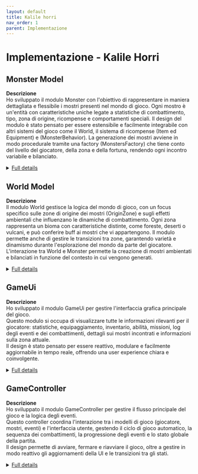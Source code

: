 ```yaml
---
layout: default
title: Kalile horri
nav_order: 1
parent: Implementazione
---
```

# Implementazione - Kalile Horri

## Monster Model

**Descrizione**  
Ho sviluppato il modulo Monster con l'obiettivo di rappresentare in maniera dettagliata e flessibile i mostri presenti nel mondo di gioco. Ogni mostro è un'entità con caratteristiche uniche legate a statistiche di combattimento, tipo, zona di origine, ricompense e comportamenti speciali. Il design del modulo è stato pensato per essere estensibile e facilmente integrabile con altri sistemi del gioco come il World, il sistema di ricompense (Item ed Equipment) e (MonsterBehavior). La generazione dei mostri avviene in modo procedurale tramite una factory (MonstersFactory) che tiene conto del livello del giocatore, della zona e della fortuna, rendendo ogni incontro variabile e bilanciato.

<details>
<summary><u>Full details</u></summary>

### Aspetti implementativi

- Utilizzo di una enum per rappresentare i diversi tipi di mostri (Beast, Undead, Dragon, ecc.), ognuno con modificatori specifici alle statistiche.
- Classe Monster come entità centrale, composta da attributi base (MonsterAttributes) e stati speciali (berserk, regenerating), oltre a informazioni di contesto come la zona di origine e il comportamento.
- Implementazione di una factory (MonstersFactory) per la generazione dinamica di mostri, con logiche per:
  - Scelta casuale del nome da una lista caricata tramite MonsterLoader
  - Scala delle statistiche in base al livello del giocatore e alla difficoltà (strong)
  - Applicazione di modificatori legati al tipo (applyTypeModifiers) e al comportamento (MonsterBehavior)
  - Calcolo delle ricompense (oro, esperienza, oggetti)
- Comportamenti modulari definiti tramite il trait MonsterBehavior con implementazioni come Aggressive, Defensive, Berserk, Regenerating, ecc. Questi comportamenti modificano direttamente le statistiche o gli stati del mostro.

### Funzionalità principali

| Componente/Metodo                        | Descrizione                                                                 |
| ---------------------------------------- | --------------------------------------------------------------------------- |
| **MonsterType**                          | Enum dei tipi di mostro (Beast, Undead, Humanoid, Dragon, Demon, Elemental) |
| **MonsterAttributes**                    | Statistiche di combattimento e vulnerabilità                                |
| **Monster.receiveDamage**                | Applica danno al mostro, riducendo gli HP                                   |
| **Monster.receiveHealing**               | Cura il mostro, aumentando gli HP                                           |
| **Monster.explosionDamage**              | Calcola il danno da esplosione o attacco speciale                           |
| **Monster.isDead**                       | Verifica se il mostro è sconfitto                                           |
| **MonsterBehavior**                      | Comportamenti speciali che modificano attributi o stato del mostro          |
| **MonstersFactory.randomMonsterForZone** | Genera un mostro casuale per una zona e livello specifici                   |
| **MonstersFactory.scaleLevel**           | Calcola il livello del mostro in base al giocatore e alla difficoltà        |
| **MonstersFactory.generateAttributes**   | Genera attributi di combattimento scalati                                   |
| **MonstersFactory.applyTypeModifiers**   | Applica modifiche agli attributi in base al tipo di mostro                  |
| **MonstersFactory.generateRewards**      | Calcola le ricompense (oro, esperienza, oggetti, equipaggiamento)           |

</details>

## World Model

**Descrizione**  
Il modulo World gestisce la logica del mondo di gioco, con un focus specifico sulle zone di origine dei mostri (OriginZone) e sugli effetti ambientali che influenzano le dinamiche di combattimento. Ogni zona rappresenta un bioma con caratteristiche distinte, come foreste, deserti o vulcani, e può conferire buff ai mostri che vi appartengono. Il modulo permette anche di gestire le transizioni tra zone, garantendo varietà e dinamismo durante l'esplorazione del mondo da parte del giocatore.
L'interazione tra World e Monster permette la creazione di mostri ambientati e bilanciati in funzione del contesto in cui vengono generati.

<details>
<summary><u>Full details</u></summary>

### Aspetti implementativi

- Definizione dell'enumerazione OriginZone che rappresenta le diverse aree del mondo (Forest, Swamp, Desert, Volcano, Plains), ognuna con caratteristiche ambientali uniche.
- La funzione applyZoneBuffs(monster, currentZone) applica modificatori alle statistiche del mostro solo se si trova nella sua zona di origine:
  - Forest: aumenta la difesa
  - Desert: aumenta l'attacco
  - Volcano: aumenta gli HP
  - Swamp: riduce le vulnerabilità ai danni (fisici e magici)
  - Plains: nessun effetto speciale
- La funzione randomWorld(currentZone) garantisce la transizione verso una nuova zona casuale diversa da quella attuale.
- La funzione getZoneDescription(zone) fornisce descrizioni testuali leggibili e utili per l'interfaccia utente, spiegando gli effetti di ogni zona.

### Funzionalità principali

| Componente/Metodo            | Descrizione                                                                     |
| ---------------------------- | ------------------------------------------------------------------------------- |
| **OriginZone**               | Enum che rappresenta le zone del mondo (Forest, Swamp, Desert, Volcano, Plains) |
| **World.randomWorld**        | Restituisce una nuova zona casuale diversa da quella attuale                    |
| **World.applyZoneBuffs**     | Applica buff ambientali ai mostri che si trovano nella loro zona di origine     |
| **World.getZoneDescription** | Restituisce una descrizione testuale degli effetti ambientali di una zona       |

</details>

## GameUi

**Descrizione**  
Ho sviluppato il modulo GameUi per gestire l'interfaccia grafica principale del gioco.  
Questo modulo si occupa di visualizzare tutte le informazioni rilevanti per il giocatore: statistiche, equipaggiamento, inventario, abilità, missioni, log degli eventi e dei combattimenti, dettagli sui mostri incontrati e informazioni sulla zona attuale.  
Il design è stato pensato per essere reattivo, modulare e facilmente aggiornabile in tempo reale, offrendo una user experience chiara e coinvolgente.

<details>
<summary><u>Full details</u></summary>

### Aspetti implementativi

GameUi è strutturato come un oggetto che gestisce la finestra principale del gioco tramite una griglia di pannelli, ciascuno dedicato a una sezione specifica (statistiche, inventario, mondo, abilità, missioni, diario, log combattimenti, info mostro).  
L'interfaccia si adatta dinamicamente alle dimensioni dello schermo e aggiorna i dati in tempo reale in risposta agli eventi di gioco.

- Utilizzo di layout flessibili (BorderPane, VBox, HBox, GridPane) per organizzare i contenuti.
- Aggiornamento automatico delle informazioni tramite metodi come `updatePlayerInfo`, `addCombatLog`, `addEventLog`, `updateMonsterInfo`.
- Gestione dello stato interno (player, messaggi, mostro corrente) per garantire coerenza tra logica e visualizzazione.
- Implementazione di funzionalità interattive come la barra di progresso animata nel diario dell'eroe e la schermata di game over con possibilità di restart.
- Modularità dei pannelli per facilitare l'estensione e la manutenzione dell'interfaccia.

### Funzionalità principali

| Componente/Metodo            | Descrizione                                                         |
| ---------------------------- | ------------------------------------------------------------------- |
| **open**                     | Apre la finestra principale del gioco e visualizza tutti i pannelli |
| **updatePlayerInfo**         | Aggiorna le informazioni del giocatore nella UI                     |
| **addCombatLog**             | Aggiunge un messaggio al log dei combattimenti                      |
| **addEventLog**              | Aggiunge un messaggio al diario degli eventi                        |
| **updateMonsterInfo**        | Aggiorna il pannello con le informazioni sul mostro attuale         |
| **showGameOverWithRestart**  | Mostra la schermata di game over con opzione di restart             |
| **resetData**                | Resetta lo stato interno della UI quando si riavvia il gioco        |
| **createRoot**               | Crea la struttura principale della UI con tutti i pannelli          |
| **createHeroDiaryPanel**     | Crea il pannello diario con barra di progresso animata              |
| **createCombatLogContent**   | Visualizza il log dei combattimenti                                 |
| **createMonsterInfoContent** | Visualizza i dettagli del mostro incontrato                         |

</details>

## GameController

**Descrizione**  
Ho sviluppato il modulo GameController per gestire il flusso principale del gioco e la logica degli eventi.  
Questo controller coordina l'interazione tra i modelli di gioco (giocatore, mostri, eventi) e l'interfaccia utente, gestendo il ciclo di gioco automatico, la sequenza dei combattimenti, la progressione degli eventi e lo stato globale della partita.  
Il design permette di avviare, fermare e riavviare il gioco, oltre a gestire in modo reattivo gli aggiornamenti della UI e le transizioni tra gli stati.

<details>
<summary><u>Full details</u></summary>

### Aspetti implementativi

GameController è strutturato come oggetto singleton che mantiene lo stato corrente del giocatore e gestisce il timer del ciclo di gioco.  
Il ciclo principale (`startGameLoop`) attiva eventi a intervalli regolari, alternando combattimenti, esplorazioni e altri eventi casuali.  
La logica di combattimento è gestita tramite sequenze di passi (`showFightStepsSequentially`), con aggiornamenti graduali della UI per migliorare la presentazione.  
Il controller si occupa anche della gestione del game over, offrendo la possibilità di riavviare la partita tramite una callback che riapre la schermata di creazione del personaggio e la UI di gioco.

- Gestione dello stato del giocatore e del timer del gioco.
- Attivazione automatica di eventi tramite intervalli temporizzati.
- Coordinamento tra moduli di combattimento, eventi e interfaccia grafica.
- Aggiornamento reattivo della UI in base allo stato del gioco.
- Gestione del game over e restart tramite callback.
- Supporto per il triggering manuale di eventi (utile per test/debug).

### Funzionalità principali

| Componente/Metodo              | Descrizione                                                       |
| ------------------------------ | ----------------------------------------------------------------- |
| **startGame**                  | Avvia una nuova partita con il giocatore selezionato              |
| **stopGame**                   | Ferma il ciclo di gioco e cancella il timer                       |
| **startGameLoop**              | Avvia il ciclo principale che genera eventi a intervalli regolari |
| **triggerRandomEvent**         | Attiva un evento casuale e aggiorna lo stato del gioco            |
| **showFightStepsSequentially** | Visualizza i passi del combattimento con aggiornamenti graduali   |
| **handleGameOver**             | Gestisce la fine della partita e offre la possibilità di restart  |
| **updateUI**                   | Aggiorna la UI con lo stato corrente del giocatore                |
| **getCurrentPlayer**           | Restituisce il giocatore attuale                                  |
| **isRunning**                  | Indica se il ciclo di gioco è attivo                              |
| **triggerEvent**               | Attiva manualmente un evento specifico (per test/debug)           |

</details>
